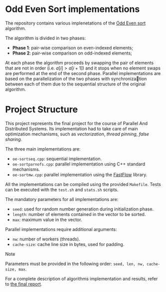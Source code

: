 # Odd Even Sort implementations
The repository contains various implenetations of the [Odd Even sort](https://it.wikipedia.org/wiki/Odd-even_sort) algorithm.

The algorithm is divided in two phases:
- **Phase 1**: pair-wise comparison on even-indexed elements;
- **Phase 2**: pair-wise comparison on odd-indexed elements;

At each phase the algorithm proceeds by swapping the pair of elements that are not in order (i.e. $a[i] > a[i+1]$) and it stops when no element swaps are performed at the end of the second
phase. Parallel implementations are based on the parallelization of the two phases with synchronization between each of them due to the sequential structure of the original algorithm.

# Project Structure
This project represents the final project for the course of Parallel And Distributed Systems. Its implementation had to take care of main optimization mechanisms, such as _vectorization_, _thread pinning_, _false sharing_.

The three main implementations are:
- `oe-sortseq.cpp`: sequential implementation.
- `oe-sortparnofs.cpp`: parallel implementation using C++ standard mechanisms.
- `oe-sortmw.cpp`: parallel implementation using the [FastFlow](https://github.com/fastflow/fastflow) library.

All the implementations can be compiled using the provided `Makefile`. Tests can be executed with the `test.sh` and `stats.sh` scripts.

The mandatory parameters for all implementations are:
- `seed`: used for random number generation during initialization phase.
- `length`: number of elements contained in the vector to be sorted.
- `max`: maximum value in the vector.

Parallel implementations require additional arguments:
- `nw`: number of workers (threads).
- `cache-size`: cache line size in bytes, used for padding.

> [!NOTE]
> Parameters must be provided in the following order: `seed, len, nw, cache-size, max`.

For a complete description of algorithms implementation and results, refer to [the final report](final.pdf).
